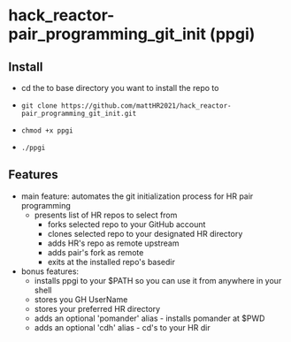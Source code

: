 # hack_reactor-pair_programming_git_init (ppgi)

## Install
+ cd the to base directory you want to install the repo to
+     git clone https://github.com/mattHR2021/hack_reactor-pair_programming_git_init.git
+     chmod +x ppgi
+     ./ppgi

## Features
+ main feature: automates the git initialization process for HR pair programming
  + presents list of HR repos to select from
    + forks selected repo to your GitHub account
    + clones selected repo to your designated HR directory
    + adds HR's repo as remote upstream
    + adds pair's fork as remote
    + exits at the installed repo's basedir
+ bonus features:
  + installs ppgi to your $PATH so you can use it from anywhere in your shell
  + stores you GH UserName
  + stores your preferred HR directory
  + adds an optional 'pomander' alias - installs pomander at $PWD
  + adds an optional 'cdh' alias - cd's to your HR dir
